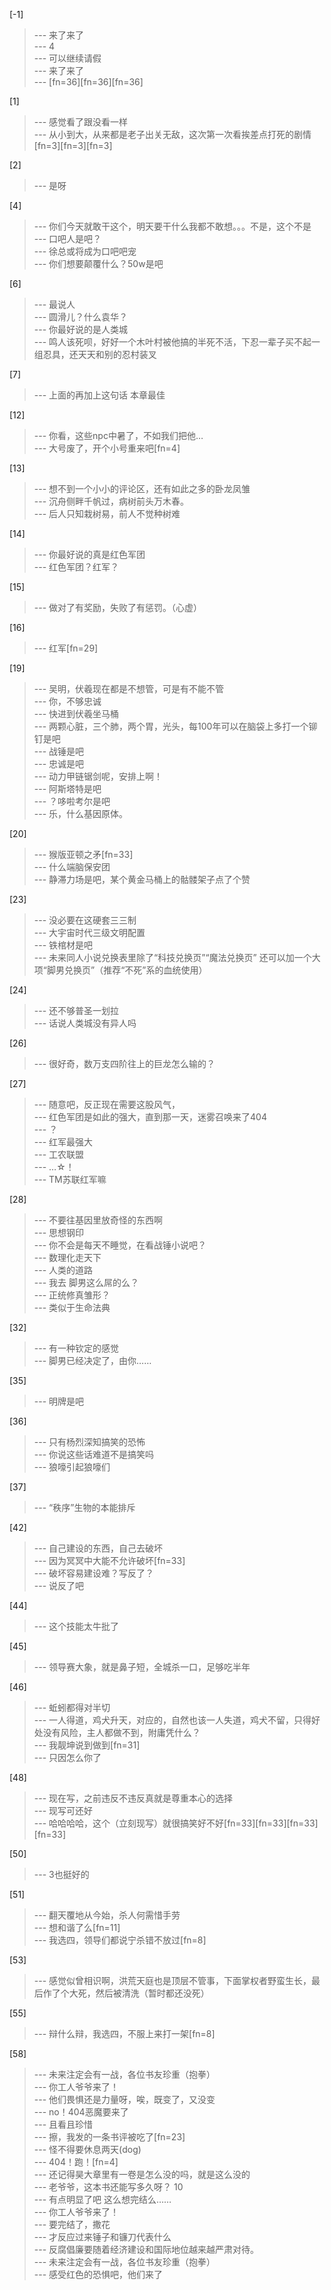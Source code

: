 
[-1] 
>--- 来了来了<br>
>--- 4<br>
>--- 可以继续请假<br>
>--- 来了来了<br>
>--- [fn=36][fn=36][fn=36]<br>

[1] 
>--- 感觉看了跟没看一样<br>
>--- 从小到大，从来都是老子出关无敌，这次第一次看挨差点打死的剧情[fn=3][fn=3][fn=3]<br>

[2] 
>--- 是呀<br>

[4] 
>--- 你们今天就敢干这个，明天要干什么我都不敢想。。。不是，这个不是<br>
>--- 口吧人是吧？<br>
>--- 徐总或将成为口吧吧宠<br>
>--- 你们想要颠覆什么？50w是吧<br>

[6] 
>--- 最说人<br>
>--- 圆滑儿？什么袁华？<br>
>--- 你最好说的是人类城<br>
>--- 鸣人该死呗，好好一个木叶村被他搞的半死不活，下忍一辈子买不起一组忍具，还天天和别的忍村装叉<br>

[7] 
>--- 上面的再加上这句话  本章最佳<br>

[12] 
>--- 你看，这些npc中暑了，不如我们把他…<br>
>--- 大号废了，开个小号重来吧[fn=4]<br>

[13] 
>--- 想不到一个小小的评论区，还有如此之多的卧龙凤雏<br>
>--- 沉舟侧畔千帆过，病树前头万木春。<br>
>--- 后人只知栽树易，前人不觉种树难<br>

[14] 
>--- 你最好说的真是红色军团<br>
>--- 红色军团？红军？<br>

[15] 
>--- 做对了有奖励，失败了有惩罚。（心虚）<br>

[16] 
>--- 红军[fn=29]<br>

[19] 
>--- 吴明，伏羲现在都是不想管，可是有不能不管<br>
>--- 你，不够忠诚<br>
>--- 快进到伏羲坐马桶<br>
>--- 两颗心脏，三个肺，两个胃，光头，每100年可以在脑袋上多打一个铆钉是吧<br>
>--- 战锤是吧<br>
>--- 忠诚是吧<br>
>--- 动力甲链锯剑呢，安排上啊！<br>
>--- 阿斯塔特是吧<br>
>--- ？哆啦考尔是吧<br>
>--- 乐，什么基因原体。<br>

[20] 
>--- 猴版亚顿之矛[fn=33]<br>
>--- 什么端脑保安团<br>
>--- 静滞力场是吧，某个黄金马桶上的骷髅架子点了个赞<br>

[23] 
>--- 没必要在这硬套三三制<br>
>--- 大宇宙时代三级文明配置<br>
>--- 铁棺材是吧<br>
>--- 未来同人小说兑换表里除了“科技兑换页”“魔法兑换页”  还可以加一个大项“脚男兑换页”（推荐“不死”系的血统使用）<br>

[24] 
>--- 还不够普圣一划拉<br>
>--- 话说人类城没有异人吗<br>

[26] 
>--- 很好奇，数万支四阶往上的巨龙怎么输的？<br>

[27] 
>--- 随意吧，反正现在需要这股风气，<br>
>--- 红色军团是如此的强大，直到那一天，迷雾召唤来了404<br>
>--- ？<br>
>--- 红军最强大<br>
>--- 工农联盟<br>
>--- …☆！<br>
>--- TM苏联红军嘛<br>

[28] 
>--- 不要往基因里放奇怪的东西啊<br>
>--- 思想钢印<br>
>--- 你不会是每天不睡觉，在看战锤小说吧？<br>
>--- 数理化走天下<br>
>--- 人类的道路<br>
>--- 我去 脚男这么屌的么？<br>
>--- 正统修真雏形？<br>
>--- 类似于生命法典<br>

[32] 
>--- 有一种钦定的感觉<br>
>--- 脚男已经决定了，由你……<br>

[35] 
>--- 明牌是吧<br>

[36] 
>--- 只有杨烈深知搞笑的恐怖<br>
>--- 你说这些话难道不是搞笑吗<br>
>--- 狼嚎引起狼嚎们<br>

[37] 
>--- “秩序”生物的本能排斥<br>

[42] 
>--- 自己建设的东西，自己去破坏<br>
>--- 因为冥冥中大能不允许破坏[fn=33]<br>
>--- 破坏容易建设难？写反了？<br>
>--- 说反了吧<br>

[44] 
>--- 这个技能太牛批了<br>

[45] 
>--- 领导赛大象，就是鼻子短，全城杀一口，足够吃半年<br>

[46] 
>--- 蚯蚓都得对半切<br>
>--- 一人得道，鸡犬升天，对应的，自然也该一人失道，鸡犬不留，只得好处没有风险，主人都做不到，附庸凭什么？<br>
>--- 我靓坤说到做到[fn=31]<br>
>--- 只因怎么你了<br>

[48] 
>--- 现在写，之前违反不违反真就是尊重本心的选择<br>
>--- 现写可还好<br>
>--- 哈哈哈哈，这个（立刻现写）就很搞笑好不好[fn=33][fn=33][fn=33][fn=33]<br>

[50] 
>--- 3也挺好的<br>

[51] 
>--- 翻天覆地从今始，杀人何需惜手劳<br>
>--- 想和谐了么[fn=11]<br>
>--- 我选四，领导们都说宁杀错不放过[fn=8]<br>

[53] 
>--- 感觉似曾相识啊，洪荒天庭也是顶层不管事，下面掌权者野蛮生长，最后作了个大死，然后被清洗（暂时都还没死）<br>

[55] 
>--- 辩什么辩，我选四，不服上来打一架[fn=8]<br>

[58] 
>--- 未来注定会有一战，各位书友珍重（抱拳）<br>
>--- 你工人爷爷来了！<br>
>--- 他们畏惧还是力量呀，唉，既变了，又没变<br>
>--- no！404恶魔要来了<br>
>--- 且看且珍惜<br>
>--- 擦，我发的一条书评被吃了[fn=23]<br>
>--- 怪不得要休息两天(dog)<br>
>--- 404！跑！[fn=4]<br>
>--- 还记得昊大章里有一卷是怎么没的吗，就是这么没的<br>
>--- 老爷爷，这本书还能写多久呀？
10<br>
>--- 有点明显了吧 这么想完结么……<br>
>--- 你工人爷爷来了！<br>
>--- 要完结了，撒花<br>
>--- 才反应过来锤子和镰刀代表什么<br>
>--- 反腐倡廉要随着经济建设和国际地位越来越严肃对待。<br>
>--- 未来注定会有一战，各位书友珍重（抱拳）<br>
>--- 感受红色的恐惧吧，他们来了<br>
